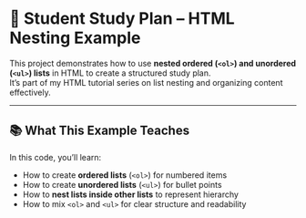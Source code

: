 # 🧮 Student Study Plan – HTML Nesting Example

This project demonstrates how to use **nested ordered (`<ol>`) and unordered (`<ul>`) lists** in HTML to create a structured study plan.  
It’s part of my HTML tutorial series on list nesting and organizing content effectively.

---

## 📚 What This Example Teaches
In this code, you’ll learn:
- How to create **ordered lists** (`<ol>`) for numbered items  
- How to create **unordered lists** (`<ul>`) for bullet points  
- How to **nest lists inside other lists** to represent hierarchy  
- How to mix `<ol>` and `<ul>` for clear structure and readability
